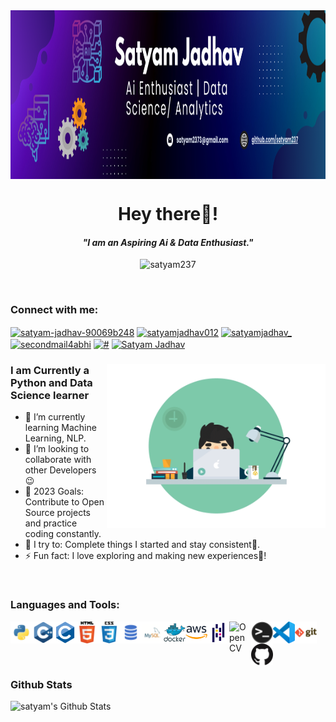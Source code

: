<img align="center" height="270px" alt="img" src="https://github.com/satyam237/satyam237/blob/main/media/Navy%20Blue%20Geometric%20Technology%20LinkedIn%20Banner%20(1).png" />
  
<p>
  <h1 align="center"><b>Hey there👋! </b></h1>
</p>
<p>
  <h4 align="center"><b><i>"I am an Aspiring Ai & Data Enthusiast."</i></b></h4>
</p>

<p align="center">
    <img src="https://komarev.com/ghpvc/?username=satyam237&label=Profile%20views&color=0e75b6&style=flat" alt="satyam237" />
</p>

<p align="center">
<br>

<h3 align="left">Connect with me:</h3>
<p align="left">
<a href="https://linkedin.com/in/satyam-jadhav-90069b248" target="blank"><img align="center" src="https://raw.githubusercontent.com/rahuldkjain/github-profile-readme-generator/master/src/images/icons/Social/linked-in-alt.svg" alt="satyam-jadhav-90069b248" height="30" width="40" /></a>
<a href="https://kaggle.com/satyamjadhav012" target="blank"><img align="center" src="https://raw.githubusercontent.com/rahuldkjain/github-profile-readme-generator/master/src/images/icons/Social/kaggle.svg" alt="satyamjadhav012" height="30" width="40" /></a>
<a href="https://instagram.com/satyamjadhav_" target="blank"><img align="center" src="https://raw.githubusercontent.com/rahuldkjain/github-profile-readme-generator/master/src/images/icons/Social/instagram.svg" alt="satyamjadhav_" height="30" width="40" /></a>
<a href="https://www.hackerrank.com/profile/secondmail4abhi" target="blank"><img align="center" src="https://raw.githubusercontent.com/rahuldkjain/github-profile-readme-generator/master/src/images/icons/Social/hackerrank.svg" alt="secondmail4abhi" height="30" width="40" /></a>
<a href="#" target="blank"><img align="center" src="https://raw.githubusercontent.com/rahuldkjain/github-profile-readme-generator/master/src/images/icons/Social/leet-code.svg" alt="#" height="30" width="40" /></a>
<a href="https://www.facebook.com/profile.php?id=61550427982072" target="blank"><img align="center" src="https://raw.githubusercontent.com/rahuldkjain/github-profile-readme-generator/master/src/images/icons/Social/facebook.svg" alt="Satyam Jadhav" height="30" width="40" /></a>
</p>
</p>

<be>

<img src="https://github.com/nirala69/nirala69/blob/master/70804f7e25b11f29db904f2fa7b4cd9d.gif" width="350" align='right'>

### I am Currently a Python and Data Science learner 
- 🌱 I’m currently learning Machine Learning, NLP.
- 👯 I’m looking to collaborate with other Developers :wink:
- 🥅 2023 Goals: Contribute to Open Source projects and practice coding constantly.
- 🧗 I try to: Complete things I started and stay consistent😤.
- ⚡ Fun fact: I love exploring and making new experiences🤪!

<br>

### Languages and Tools: 

<img align="left" alt="Python" width="35px" src="https://raw.githubusercontent.com/github/explore/80688e429a7d4ef2fca1e82350fe8e3517d3494d/topics/python/python.png" />
<img align="left" alt="CPP" width="35px" src="https://raw.githubusercontent.com/github/explore/80688e429a7d4ef2fca1e82350fe8e3517d3494d/topics/cpp/cpp.png" />
<img align="left" alt="C" width="35px" src="https://raw.githubusercontent.com/devicons/devicon/master/icons/c/c-original.svg" />
<img align="left" alt="HTML5" width="35px" src="https://raw.githubusercontent.com/github/explore/80688e429a7d4ef2fca1e82350fe8e3517d3494d/topics/html/html.png" />
<img align="left" alt="CSS3" width="35px" src="https://raw.githubusercontent.com/github/explore/80688e429a7d4ef2fca1e82350fe8e3517d3494d/topics/css/css.png" />
<img align="left" alt="SQL" width="35px" src="https://raw.githubusercontent.com/github/explore/80688e429a7d4ef2fca1e82350fe8e3517d3494d/topics/sql/sql.png" />
<img align="left" alt="MySQL" width="35px" src="https://raw.githubusercontent.com/github/explore/80688e429a7d4ef2fca1e82350fe8e3517d3494d/topics/mysql/mysql.png" />
<img align="left" alt="Docker" width="35px" src="https://raw.githubusercontent.com/devicons/devicon/master/icons/docker/docker-original-wordmark.svg" />
<img align="left" alt="aws" width="35px" src="https://github.com/devicons/devicon/blob/master/icons/amazonwebservices/amazonwebservices-original-wordmark.svg" />
<img align="left" alt="pandas" width="35px" src="https://raw.githubusercontent.com/devicons/devicon/2ae2a900d2f041da66e950e4d48052658d850630/icons/pandas/pandas-original.svg" />
<img align="left" alt="OpenCV" width="35px" src="https://www.vectorlogo.zone/logos/opencv/opencv-icon.svg" />

<img align="left" alt="Linux" width="35px" src="https://raw.githubusercontent.com/github/explore/80688e429a7d4ef2fca1e82350fe8e3517d3494d/topics/terminal/terminal.png" />
<img align="left" alt="Visual Studio Code" width="35px" src="https://raw.githubusercontent.com/github/explore/80688e429a7d4ef2fca1e82350fe8e3517d3494d/topics/visual-studio-code/visual-studio-code.png" />
<img align="left" alt="Git" width="35px" src="https://raw.githubusercontent.com/github/explore/80688e429a7d4ef2fca1e82350fe8e3517d3494d/topics/git/git.png" />
<img align="left" alt="GitHub" width="35px" src="https://raw.githubusercontent.com/github/explore/78df643247d429f6cc873026c0622819ad797942/topics/github/github.png" />
<br>
<br>
<br>
<br>



### Github Stats

<img align="left" src="https://github-readme-stats.vercel.app/api?username=satyam237&&show_icons=true&include_all_commits=true&title_color=fff&icon_color=79ff97&text_color=efefef&bg_color=24292e" alt="satyam's Github Stats" width="60%">
